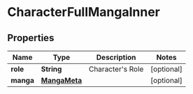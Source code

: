 

# CharacterFullMangaInner


## Properties

| Name | Type | Description | Notes |
|------------ | ------------- | ------------- | -------------|
|**role** | **String** | Character&#39;s Role |  [optional] |
|**manga** | [**MangaMeta**](MangaMeta.md) |  |  [optional] |



